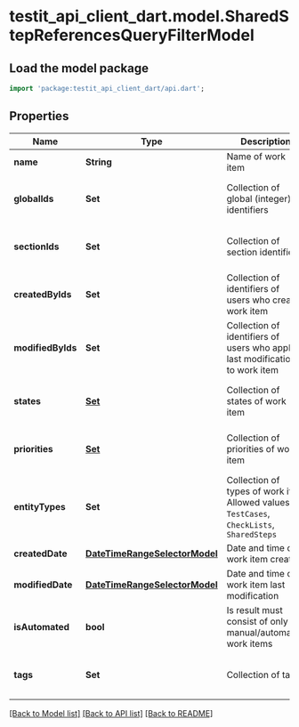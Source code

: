 # testit_api_client_dart.model.SharedStepReferencesQueryFilterModel

## Load the model package
```dart
import 'package:testit_api_client_dart/api.dart';
```

## Properties
Name | Type | Description | Notes
------------ | ------------- | ------------- | -------------
**name** | **String** | Name of work item | [optional] 
**globalIds** | **Set<int>** | Collection of global (integer) identifiers | [optional] [default to const {}]
**sectionIds** | **Set<String>** | Collection of section identifiers | [optional] [default to const {}]
**createdByIds** | **Set<String>** | Collection of identifiers of users who created work item | [optional] [default to const {}]
**modifiedByIds** | **Set<String>** | Collection of identifiers of users who applied last modification to work item | [optional] [default to const {}]
**states** | [**Set<WorkItemStates>**](WorkItemStates.md) | Collection of states of work item | [optional] [default to const {}]
**priorities** | [**Set<WorkItemPriorityModel>**](WorkItemPriorityModel.md) | Collection of priorities of work item | [optional] [default to const {}]
**entityTypes** | **Set<String>** | Collection of types of work item   Allowed values: `TestCases`, `CheckLists`, `SharedSteps` | [optional] [default to const {}]
**createdDate** | [**DateTimeRangeSelectorModel**](DateTimeRangeSelectorModel.md) | Date and time of work item creation | [optional] 
**modifiedDate** | [**DateTimeRangeSelectorModel**](DateTimeRangeSelectorModel.md) | Date and time of work item last modification | [optional] 
**isAutomated** | **bool** | Is result must consist of only manual/automated work items | [optional] 
**tags** | **Set<String>** | Collection of tags | [optional] [default to const {}]

[[Back to Model list]](../README.md#documentation-for-models) [[Back to API list]](../README.md#documentation-for-api-endpoints) [[Back to README]](../README.md)


